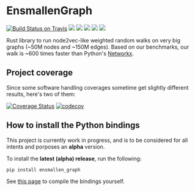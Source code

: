 # EnsmallenGraph
[![Build Status on Travis](https://travis-ci.org/LucaCappelletti94/ensmallen_graph.svg?branch=master)](https://travis-ci.org/github/LucaCappelletti94/ensmallen_graph) [![](https://img.shields.io/badge/rust-nightly-orange)](https://github.com/LucaCappelletti94/ensmallen_graph/tree/master/graph) [![](https://img.shields.io/badge/python-3.5%20%7C%203.6%20%7C%203.7%20%7C%203.8-blue)](https://github.com/LucaCappelletti94/ensmallen_graph/tree/master/bindings/python) ![](https://img.shields.io/badge/platform-linux--64%20%7C%20osx--64%20%7C%20win--64-lightgrey) [![](https://img.shields.io/badge/fuzz-libfuzzer%20%7C%20honggfuzz-blueviolet)](https://github.com/LucaCappelletti94/ensmallen_graph/tree/master/fuzzing) ![](https://img.shields.io/badge/license-MIT-green)

Rust library to run node2vec-like weighted random walks on very big graphs (~50M nodes and ~150M edges).
Based on our benchmarks, our walk is ~600 times faster than Python's [Networkx](https://networkx.github.io/).

## Project coverage
Since some software handling coverages sometime get slightly different results, here's two of them:

[![Coverage Status](https://coveralls.io/repos/github/LucaCappelletti94/ensmallen_graph/badge.svg?branch=master)](https://coveralls.io/github/LucaCappelletti94/ensmallen_graph)
[![codecov](https://codecov.io/gh/LucaCappelletti94/ensmallen_graph/branch/master/graph/badge.svg)](https://codecov.io/gh/LucaCappelletti94/ensmallen_graph)

## How to install the Python bindings
This project is currently work in progress, and is to be considered for all
intents and porposes an **alpha** version.

To install the **latest (alpha) release**, run the following:

```bash
pip install ensmallen_graph
```

See [this page](https://github.com/LucaCappelletti94/ensmallen_graph/blob/master/bindings/python/README.md) to compile the bindings yourself.